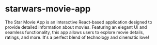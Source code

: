 # starwars-movie-app
The Star Movie App is an interactive React-based application designed to provide detailed information about movies. Featuring an elegant UI and seamless functionality, this app allows users to explore movie details, ratings, and more. It's a perfect blend of technology and cinematic love!

